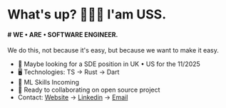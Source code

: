What's up? 👦🏾🤝 I'am USS.
=======================================================================================================================================

#### # WE • ARE • SOFTWARE ENGINEER.
We do this, not because it's easy, but because we want to make it easy.

* 👀 Maybe looking for a SDE position in UK • US for the 11/2025
* 🖥️ Technologies: TS → Rust → Dart
* 🌱 ML Skills Incoming
* 🤝 Ready to collaborating on open source project
* Contact: [Website](https://uss-franckmekoulou.web.app/) → [Linkedin](https://www.linkedin.com/in/franck-mekoulou/) → [Email](mailto:franckmekoulou.dev@hotmail.com)
